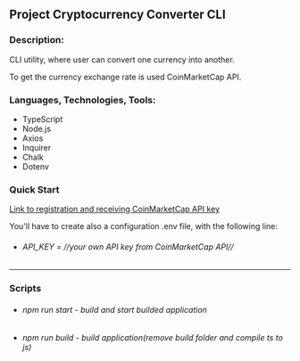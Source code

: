 ## Project Cryptocurrency Converter CLI

### Description:
CLI utility, where user can convert one currency into another.

To get the currency exchange rate is used CoinMarketCap API.

### Languages, Technologies, Tools:  
* TypeScript
* Node.js
* Axios
* Inquirer
* Chalk
* Dotenv

### Quick Start
[Link to registration and receiving CoinMarketCap API key](https://pro.coinmarketcap.com)

You'll have to create also a configuration .env file, with the following line:   

* ###### API_KEY = //your own API key from CoinMarketCap API//

***

  ### Scripts
* ###### npm run start - build and start builded application
* ###### npm run build - build application(remove build folder and compile ts to js)